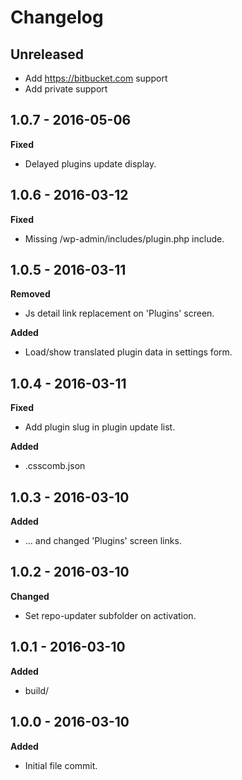 # Changelog

## Unreleased

* Add https://bitbucket.com support
* Add private support

## 1.0.7 - 2016-05-06
**Fixed**

* Delayed plugins update display.

## 1.0.6 - 2016-03-12
**Fixed**

* Missing /wp-admin/includes/plugin.php include.

## 1.0.5 - 2016-03-11
**Removed**

* Js detail link replacement on 'Plugins' screen.

**Added**

* Load/show translated plugin data in settings form.

## 1.0.4 - 2016-03-11
**Fixed**

* Add plugin slug in plugin update list.

**Added**

* .csscomb.json

## 1.0.3 - 2016-03-10
**Added**

* ... and changed 'Plugins' screen links.

## 1.0.2 - 2016-03-10
**Changed**

* Set repo-updater subfolder on activation.

## 1.0.1 - 2016-03-10
**Added**

* build/

## 1.0.0 - 2016-03-10
**Added**

* Initial file commit.
